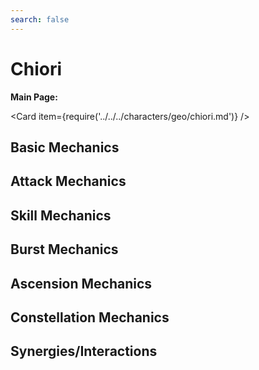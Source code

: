 ```yaml
---
search: false
---
```


# Chiori

**Main Page:**

<Card item={require('../../../characters/geo/chiori.md')} />

## Basic Mechanics

## Attack Mechanics

## Skill Mechanics

## Burst Mechanics

## Ascension Mechanics

## Constellation Mechanics

## Synergies/Interactions
